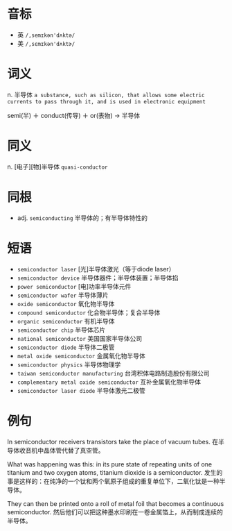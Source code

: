 # 音标

- 英 `/,semɪkən'dʌktə/`
- 美 `/,sɛmɪkən'dʌktɚ/`

# 词义

n. 半导体
`a substance, such as silicon, that allows some electric currents to pass through it, and is used in electronic equipment`



semi(半) ＋ conduct(传导) ＋ or(表物) → 半导体

# 同义

n. [电子][物]半导体
`quasi-conductor`

# 同根

- adj. `semiconducting` 半导体的；有半导体特性的

# 短语

- `semiconductor laser` [光]半导体激光（等于diode laser）
- `semiconductor device` 半导体器件；半导体装置；半导体掐
- `power semiconductor` [电]功率半导体元件
- `semiconductor wafer` 半导体薄片
- `oxide semiconductor` 氧化物半导体
- `compound semiconductor` 化合物半导体；复合半导体
- `organic semiconductor` 有机半导体
- `semiconductor chip` 半导体芯片
- `national semiconductor` 美国国家半导体公司
- `semiconductor diode` 半导体二极管
- `metal oxide semiconductor` 金属氧化物半导体
- `semiconductor physics` 半导体物理学
- `taiwan semiconductor manufacturing` 台湾积体电路制造股份有限公司
- `complementary metal oxide semiconductor` 互补金属氧化物半导体
- `semiconductor laser diode` 半导体激光二极管

# 例句

In semiconductor receivers transistors take the place of vacuum tubes.
在半导体收音机中晶体管代替了真空管。

What was happening was this: in its pure state of repeating units of one titanium and two oxygen atoms, titanium dioxide is a semiconductor.
发生的事是这样的：在纯净的一个钛和两个氧原子组成的重复单位下，二氧化钛是一种半导体。

They can then be printed onto a roll of metal foil that becomes a continuous semiconductor.
然后他们可以把这种墨水印刷在一卷金属箔上，从而制成连续的半导体。


